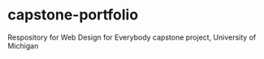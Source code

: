 # capstone-portfolio
Respository for Web Design for Everybody capstone project, University of Michigan
